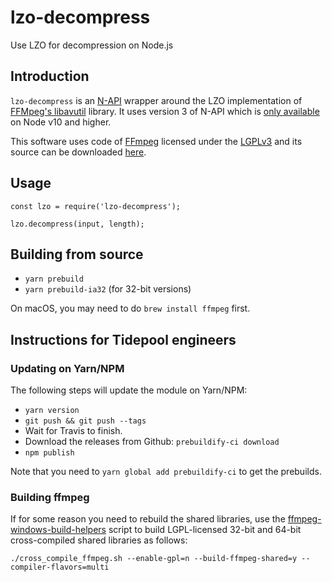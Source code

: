 # lzo-decompress

Use LZO for decompression on Node.js

## Introduction

`lzo-decompress` is an [N-API](https://nodejs.org/api/n-api.html) wrapper around the LZO implementation of [FFMpeg's libavutil](https://github.com/FFmpeg/FFmpeg/tree/master/libavutil) library. It uses version 3 of N-API which is [only available](https://nodejs.org/api/n-api.html#n_api_n_api_version_matrix) on Node v10 and higher.

This software uses code of [FFmpeg](http://ffmpeg.org) licensed under the [LGPLv3](https://www.gnu.org/licenses/lgpl.html) and its source can be downloaded [here](https://github.com/FFmpeg/FFmpeg/tree/master/libavutil).

## Usage

```
const lzo = require('lzo-decompress');

lzo.decompress(input, length);
```

## Building from source

- `yarn prebuild`
- `yarn prebuild-ia32` (for 32-bit versions)

On macOS, you may need to do `brew install ffmpeg` first.

## Instructions for Tidepool engineers

### Updating on Yarn/NPM

The following steps will update the module on Yarn/NPM:

- `yarn version`
- `git push && git push --tags`
- Wait for Travis to finish.
- Download the releases from Github: `prebuildify-ci download`
- `npm publish`

Note that you need to `yarn global add prebuildify-ci` to get the prebuilds.

### Building ffmpeg

If for some reason you need to rebuild the shared libraries, use the [ffmpeg-windows-build-helpers](https://github.com/rdp/ffmpeg-windows-build-helpers) script to build LGPL-licensed 32-bit and 64-bit cross-compiled shared libraries as follows:

```
./cross_compile_ffmpeg.sh --enable-gpl=n --build-ffmpeg-shared=y --compiler-flavors=multi
```
